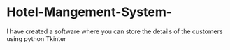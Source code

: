 # Hotel-Mangement-System-
I have created a software where you can store the details of the customers using python Tkinter
